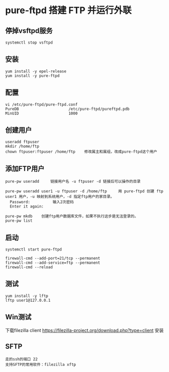 # pure-ftpd 搭建 FTP 并运行外联
## 停掉vsftpd服务
```
systemctl stop vsftpd
```


## 安装
```
yum install -y epel-release
yum install -y pure-ftpd
```
## 配置
```
vi /etc/pure-ftpd/pure-ftpd.conf
PureDB                      /etc/pure-ftpd/pureftpd.pdb
MinUID                      1000
```

## 创建用户

```
useradd ftpuser
mkdir /home/ftp
chown ftpuser:ftpuser /home/ftp    修改属主和属组，改成pure-ftpd这个用户
```

## 添加FTP用户
```
pure-pw useradd     链接用户名 -u ftpuser -d 链接后可以操作的目录

pure-pw useradd user1 -u ftpuser -d /home/ftp     用 pure-ftpd 创建 ftp user1 用户，-u 映射到系统用户，-d 指定ftp用户的家目录。
  Password:          输入2次密码
  Enter it again: 

pure-pw mkdb    创建ftp用户数据库文件，如果不执行这步是无法登录的。
pure-pw list 
```

## 启动
```
systemctl start pure-ftpd

firewall-cmd --add-port=21/tcp --permanent
firewall-cmd --add-service=ftp --permanent
firewall-cmd --reload
```

## 测试
```
yum install -y lftp
lftp user1@127.0.0.1
```


## Win测试
下载filezilla client https://filezilla-project.org/download.php?type=client
安装

## SFTP
```
走的ssh的端口 22
支持SFTP的常用软件：filezilla xftp 
```

